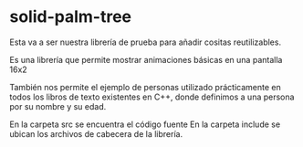 # solid-palm-tree
Esta va a ser nuestra librería de prueba para añadir cositas reutilizables.

Es una librería que permite mostrar animaciones básicas en una pantalla 16x2

También nos permite el ejemplo de personas utilizado prácticamente en todos los libros de texto existentes en C++, donde definimos a una persona por su nombre y su edad.

En la carpeta src se encuentra el código fuente
En la carpeta include se ubican los archivos de cabecera de la librería.
